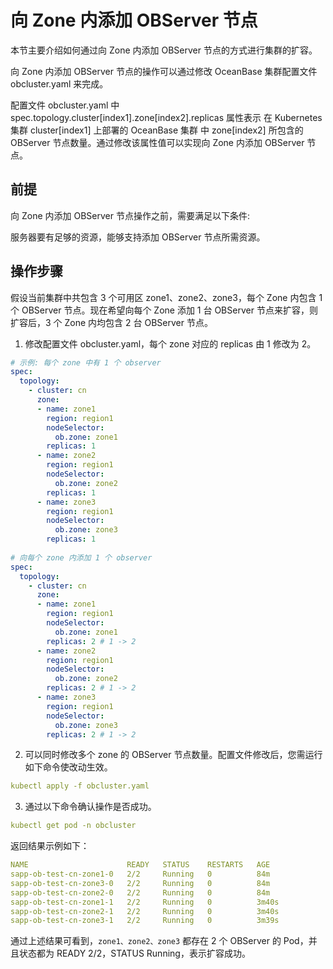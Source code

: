 # 向 Zone 内添加 OBServer 节点

本节主要介绍如何通过向 Zone 内添加 OBServer 节点的方式进行集群的扩容。

向 Zone 内添加 OBServer 节点的操作可以通过修改 OceanBase 集群配置文件 obcluster.yaml 来完成。

配置文件 obcluster.yaml 中 spec.topology.cluster[index1].zone[index2].replicas 属性表示 在 Kubernetes 集群 cluster[index1] 上部署的 OceanBase 集群 中 zone[index2] 所包含的 OBServer 节点数量。通过修改该属性值可以实现向 Zone 内添加 OBServer 节点。

## 前提

向 Zone 内添加 OBServer 节点操作之前，需要满足以下条件:

服务器要有足够的资源，能够支持添加 OBServer 节点所需资源。

## 操作步骤

假设当前集群中共包含 3 个可用区 zone1、zone2、zone3，每个 Zone 内包含 1 个 OBServer 节点。现在希望向每个 Zone 添加 1 台 OBServer 节点来扩容，则扩容后，3 个 Zone 内均包含 2 台 OBServer 节点。

1. 修改配置文件 obcluster.yaml，每个 zone 对应的 replicas 由 1 修改为 2。

  ```yaml
  # 示例: 每个 zone 中有 1 个 observer
  spec:
    topology:
      - cluster: cn
        zone:
        - name: zone1
          region: region1
          nodeSelector:
            ob.zone: zone1
          replicas: 1
        - name: zone2
          region: region1
          nodeSelector:
            ob.zone: zone2
          replicas: 1
        - name: zone3
          region: region1
          nodeSelector:
            ob.zone: zone3
          replicas: 1
          
  # 向每个 zone 内添加 1 个 observer
  spec:
    topology:
      - cluster: cn
        zone:
        - name: zone1
          region: region1
          nodeSelector:
            ob.zone: zone1
          replicas: 2 # 1 -> 2
        - name: zone2
          region: region1
          nodeSelector:
            ob.zone: zone2
          replicas: 2 # 1 -> 2
        - name: zone3
          region: region1
          nodeSelector:
            ob.zone: zone3
          replicas: 2 # 1 -> 2
  ```

2. 可以同时修改多个 zone 的 OBServer 节点数量。配置文件修改后，您需运行如下命令使改动生效。

  ```yaml
  kubectl apply -f obcluster.yaml
  ```

3. 通过以下命令确认操作是否成功。

  ```yaml
  kubectl get pod -n obcluster
  ```

  返回结果示例如下：

  ```yaml
  NAME                      READY   STATUS    RESTARTS   AGE
  sapp-ob-test-cn-zone1-0   2/2     Running   0          84m
  sapp-ob-test-cn-zone3-0   2/2     Running   0          84m
  sapp-ob-test-cn-zone2-0   2/2     Running   0          84m
  sapp-ob-test-cn-zone1-1   2/2     Running   0          3m40s
  sapp-ob-test-cn-zone2-1   2/2     Running   0          3m40s
  sapp-ob-test-cn-zone3-1   2/2     Running   0          3m39s
  ```

  通过上述结果可看到，`zone1、zone2、zone3` 都存在 2 个 OBServer 的 Pod，并且状态都为 READY 2/2，STATUS  Running，表示扩容成功。
  